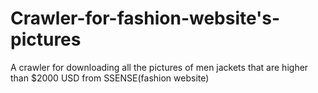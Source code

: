 # Crawler-for-fashion-website's-pictures

A crawler for downloading all the pictures of men jackets that are higher than $2000 USD from SSENSE(fashion website) 
